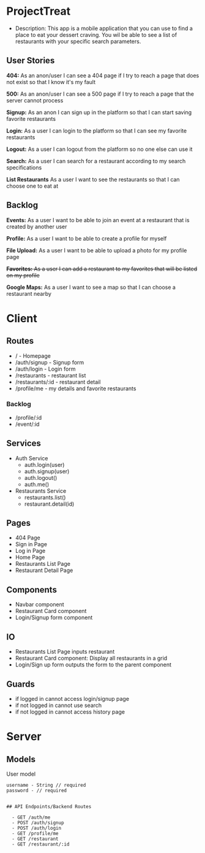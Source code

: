 # ProjectTreat

- Description: This app is a mobile application that you can use to find a place to eat your dessert craving. You wil be able   to see a list of restaurants with your specific search parameters.

## User Stories

  **404:** As an anon/user I can see a 404 page if I try to reach a page that does not exist so that I know it's my fault
  
  **500:** As an anon/user I can see a 500 page if I try to reach a page that the server cannot process
  
  **Signup:** As an anon I can sign up in the platform so that I can start saving favorite restaurants
  
  **Login:** As a user I can login to the platform so that I can see my favorite restaurants
  
  **Logout:** As a user I can logout from the platform so no one else can use it
  
  **Search:** As a user I can search for a restaurant according to my search specifications

  **List Restaurants** As a user I want to see the restaurants so that I can choose one to eat at
  

## Backlog

  **Events:** As a user I want to be able to join an event at a restaurant that is created by another user
  
  **Profile:** As a user I want to be able to create a profile for myself
  
  **File Upload:** As a user I want to be able to upload a photo for my profile page
  
  ~~**Favorites:** As a user I can add a restaurant to my favorites that will be listed on my profile~~

  **Google Maps:** As a user I want to see a map so that I can choose a restaurant nearby
  
# Client

## Routes

  - / - Homepage
  - /auth/signup - Signup form
  - /auth/login - Login form
  - /restaurants - restaurant list
  - /restaurants/:id - restaurant detail
  - /profile/me - my details and favorite restaurants

  ### Backlog

  - /profile/:id
  - /event/:id

## Services

- Auth Service
  - auth.login(user)
  - auth.signup(user)
  - auth.logout()
  - auth.me()
- Restaurants Service
  - restaurants.list()
  - restaurant.detail(id)   

## Pages

- 404 Page
- Sign in Page
- Log in Page
- Home Page
- Restaurants List Page
- Restaurant Detail Page

## Components

- Navbar component
- Restaurant Card component
- Login/Signup form component

## IO

- Restaurants List Page inputs restaurant 
- Restaurant Card component: Display all restaurants in a grid
- Login/Sign up form outputs the form to the parent component

## Guards

- if logged in cannot access login/signup page
- if not logged in cannot use search
- if not logged in cannot access history page

# Server

## Models

  User model

  ```
  username - String // required
  password - // required
  ```

```

## API Endpoints/Backend Routes

  - GET /auth/me
  - POST /auth/signup
  - POST /auth/login
  - GET /profile/me
  - GET /restaurant
  - GET /restaurant/:id
